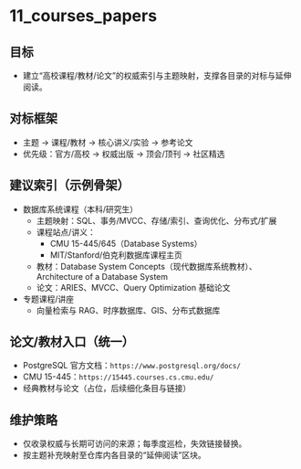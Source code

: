 ﻿# 11_courses_papers

## 目标

- 建立“高校课程/教材/论文”的权威索引与主题映射，支撑各目录的对标与延伸阅读。

## 对标框架

- 主题 → 课程/教材 → 核心讲义/实验 → 参考论文
- 优先级：官方/高校 → 权威出版 → 顶会/顶刊 → 社区精选

## 建议索引（示例骨架）

- 数据库系统课程（本科/研究生）
  - 主题映射：SQL、事务/MVCC、存储/索引、查询优化、分布式/扩展
  - 课程站点/讲义：
    - CMU 15-445/645（Database Systems）
    - MIT/Stanford/伯克利数据库课程主页
  - 教材：Database System Concepts（现代数据库系统教材）、Architecture of a Database System
  - 论文：ARIES、MVCC、Query Optimization 基础论文
- 专题课程/讲座
  - 向量检索与 RAG、时序数据库、GIS、分布式数据库

## 论文/教材入口（统一）

- PostgreSQL 官方文档：`https://www.postgresql.org/docs/`
- CMU 15-445：`https://15445.courses.cs.cmu.edu/`
- 经典教材与论文（占位，后续细化条目与链接）

## 维护策略

- 仅收录权威与长期可访问的来源；每季度巡检，失效链接替换。
- 按主题补充映射至仓库内各目录的“延伸阅读”区块。
